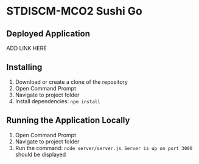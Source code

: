 # STDISCM-MCO2 Sushi Go

## Deployed Application
ADD LINK HERE

## Installing
1. Download or create a clone of the repository
2. Open Command Prompt 
3. Navigate to project folder
4. Install dependencies: `npm install`

## Running the Application Locally
1. Open Command Prompt
2. Navigate to project folder
3. Run the command: `node server/server.js`. `Server is up on port 3000` should be displayed
